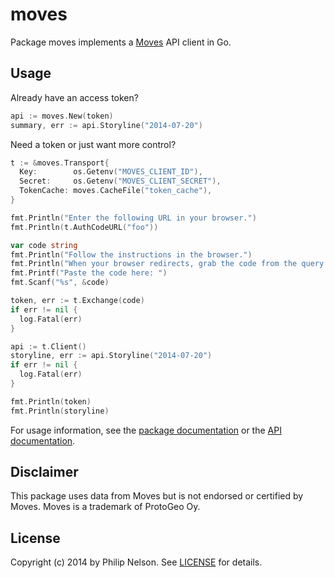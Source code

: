 moves
=====

Package moves implements a [Moves][1] API client in Go.


Usage
-----

Already have an access token?

```go
api := moves.New(token)
summary, err := api.Storyline("2014-07-20")
```

Need a token or just want more control?

```go
t := &moves.Transport{
  Key:        os.Getenv("MOVES_CLIENT_ID"),
  Secret:     os.Getenv("MOVES_CLIENT_SECRET"),
  TokenCache: moves.CacheFile("token_cache"),
}

fmt.Println("Enter the following URL in your browser.")
fmt.Println(t.AuthCodeURL("foo"))

var code string
fmt.Println("Follow the instructions in the browser.")
fmt.Println("When your browser redirects, grab the code from the query string.")
fmt.Printf("Paste the code here: ")
fmt.Scanf("%s", &code)

token, err := t.Exchange(code)
if err != nil {
  log.Fatal(err)
}

api := t.Client()
storyline, err := api.Storyline("2014-07-20")
if err != nil {
  log.Fatal(err)
}

fmt.Println(token)
fmt.Println(storyline)
```

For usage information, see the [package documentation][2] or
the [API documentation][3].


Disclaimer
----------

This package uses data from Moves but is not endorsed or certified by Moves.
Moves is a trademark of ProtoGeo Oy.


License
-------

Copyright (c) 2014 by Philip Nelson. See [LICENSE][4] for details.


[1]: https://moves-app.com
[2]: https://godoc.org/github.com/pnelson/moves
[3]: https://dev.moves-app.com/
[4]: https://github.com/pnelson/moves/blob/master/LICENSE
